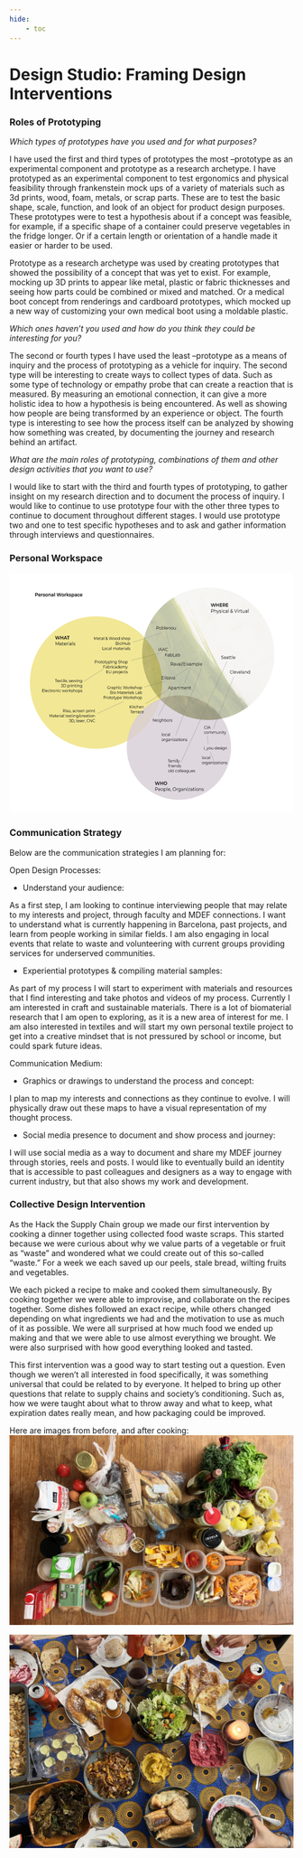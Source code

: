 ```yaml
---
hide:
    - toc
---
```


# Design Studio: Framing Design Interventions

### Roles of Prototyping

*Which types of prototypes have you used and for what purposes?*

I have used the first and third types of prototypes the most –prototype as an experimental component and prototype as a research archetype. I have prototyped as an experimental component to test ergonomics and physical feasibility through frankenstein mock ups of a variety of materials such as 3d prints, wood, foam, metals, or scrap parts. These are to test the basic shape, scale, function, and look of an object for product design purposes. These prototypes were to test a hypothesis about if a concept was feasible, for example, if a specific shape of a container could preserve vegetables in the fridge 
longer. Or if a certain length or orientation of a handle made it easier or harder to be used. 

Prototype as a research archetype was used by creating prototypes that showed the possibility of a concept that was yet to exist. For example, mocking up 3D prints to appear like metal, plastic or fabric thicknesses and seeing how parts could be combined or mixed and matched. Or a medical boot 
concept from renderings and cardboard prototypes, which mocked up a new way of customizing your own medical boot using a moldable plastic. 


*Which ones haven’t you used and how do you think they could be interesting for you?*

The second or fourth types I have used the least –prototype as a means of inquiry and the process of prototyping as a vehicle for inquiry. The second type will be interesting to create ways to collect types of data. Such as some type of technology or empathy probe that can create a reaction that is measured. By measuring an emotional connection, it can give a more holistic idea to how a hypothesis is being encountered. As well as showing how people are being transformed by an experience or object. The fourth type is interesting to see how the process itself can be analyzed by showing how something was created, by documenting the journey and research behind an artifact. 


*What are the main roles of prototyping, combinations of them and other design activities that you want to use?*

I would like to start with the third and fourth types of prototyping, to gather insight on my research direction and to document the process of inquiry. I would like to continue to use prototype four with the other three types to continue to document throughout different stages. I would use prototype two and one to test specific hypotheses and to ask and gather information through interviews and 
questionnaires. 


### Personal Workspace
![2_PersonalWorkspace](../images/1Term/2_DesignStudio/2_PersonalWorkspace.png)


### Communication Strategy 

Below are the communication strategies I am planning for:

Open Design Processes:

- Understand your audience:

As a first step, I am looking to continue interviewing people that may relate to my interests and project, through faculty and MDEF connections. I want to understand what is currently happening in Barcelona, past projects, and learn from people working in similar fields. I am also engaging in local events that relate to waste and volunteering with current groups providing services for underserved communities. 

- Experiential prototypes & compiling material samples: 

As part of my process I will start to experiment with materials and resources that I find interesting and take photos and videos of my process. Currently I am interested in craft and sustainable materials. There is a lot of biomaterial research that I am open to exploring, as it is a new area of interest for me. I am also interested in textiles and will start my own personal textile project to get into a creative mindset that is not pressured by school or income, but could spark future ideas.

Communication Medium:

- Graphics or drawings to understand the process and concept:

I plan to map my interests and connections as they continue to evolve. I will physically draw out these maps to have a visual representation of my thought process.

- Social media presence to document and show process and journey:

I will use social media as a way to document and share my MDEF journey through stories, reels and posts. I would like to eventually build an identity that is accessible to past colleagues and designers as a way to engage with current industry, but that also shows my work and development. 


### Collective Design Intervention

As the Hack the Supply Chain group we made our first intervention by cooking a dinner together using collected food waste scraps. This started because we were curious about why we value parts of a vegetable or fruit as “waste” and wondered what we could create out of this so-called “waste.” For a week we each saved up our peels, stale bread, wilting fruits and vegetables. 

We each picked a recipe to make and cooked them simultaneously. By cooking together we were able to improvise, and collaborate on the recipes together. Some dishes followed an exact recipe, while others changed depending on what ingredients we had and the motivation to use as much of it as possible. We were all surprised at how much food we ended up making and that we were able to use almost everything we brought. We were also surprised with how good everything looked and tasted.

This first intervention was a good way to start testing out a question. Even though we weren’t all interested in food specifically, it was something universal that could be related to by everyone. It helped to bring up other questions that relate to supply chains and society’s conditioning. Such as, how we were taught about what to throw away and what to keep, what expiration dates really mean, and how packaging could be improved.  

Here are images from before, and after cooking:
![IMG_4079](../images/1Term/2_DesignStudio/IMG_4079.jpg)

![IMG_3584](../images/1Term/2_DesignStudio/IMG_3584.jpg)